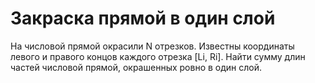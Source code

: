 # Закраска прямой в один слой
На числовой прямой окрасили N отрезков.
Известны координаты левого и правого концов каждого отрезка [Li, Ri]. Найти сумму длин частей числовой прямой, окрашенных ровно в один слой.
